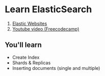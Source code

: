 # Learn ElasticSearch

1. [Elastic Websites](https://www.elastic.co/guide/en/elasticsearch/reference/8.19/elasticsearch-intro.html) 
2. [Youtube video (Freecodecamp)](https://www.youtube.com/watch?v=a4HBKEda_F8)


## You'll learn
- Create Index
- Shards & Replicas
- Inserting documents (single and multiple)